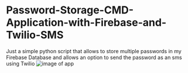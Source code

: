 # Password-Storage-CMD-Application-with-Firebase-and-Twilio-SMS
Just a simple python script that allows to store multiple passwords in my Firebase Database and allows an option to send the password as an sms using Twilio
![image of app]('https://ibb.co/0Xbkdqz')
